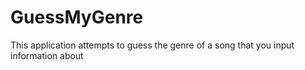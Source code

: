 # GuessMyGenre
This application attempts to guess the genre of a song that you input information about
